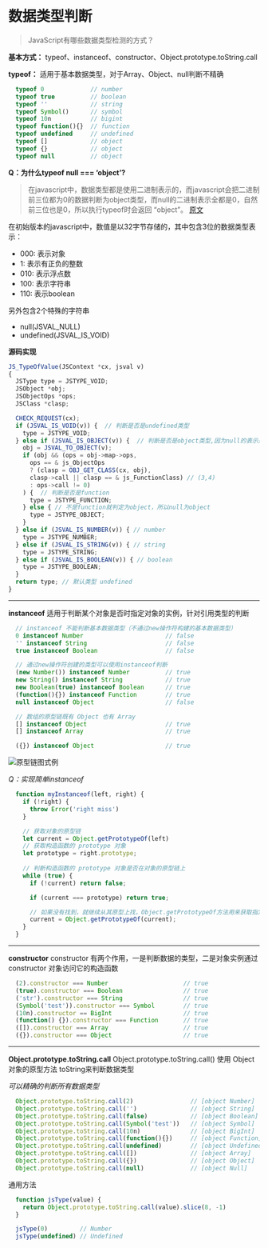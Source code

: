 <!--info-header-start-->
<h1>
  数据类型判断
</h1>
<!--info-header-end-->

>JavaScript有哪些数据类型检测的方式？

**基本方式：**
typeof、instanceof、constructor、Object.prototype.toString.call

**typeof：**
适用于基本数据类型，对于Array、Object、null判断不精确

```js
  typeof 0             // number
  typeof true          // boolean
  typeof ''            // string
  typeof Symbol()      // symbol
  typeof 10n           // bigint
  typeof function(){}  // function
  typeof undefined     // undefined
  typeof []            // object
  typeof {}            // object
  typeof null          // object
```
**Q：为什么typeof null === ‘object’?**
  >在javascript中，数据类型都是使用二进制表示的，而javascript会把二进制前三位都为0的数据判断为object类型，而null的二进制表示全都是0，自然前三位也是0，所以执行typeof时会返回 “object”。
  [原文](https://2ality.com/2013/10/typeof-null.html)
  
  在初始版本的javascript中，数值是以32字节存储的，其中包含3位的数据类型表示：
  - 000: 表示对象
  - 1:   表示有正负的整数
  - 010: 表示浮点数
  - 100: 表示字符串
  - 110: 表示boolean

  另外包含2个特殊的字符串
  - null(JSVAL_NULL)
  - undefined(JSVAL_IS_VOID)

  **源码实现**
  ```js
  JS_TypeOfValue(JSContext *cx, jsval v)
  {
    JSType type = JSTYPE_VOID;
    JSObject *obj;
    JSObjectOps *ops;
    JSClass *clasp;

    CHECK_REQUEST(cx);
    if (JSVAL_IS_VOID(v)) {  // 判断是否是undefined类型
      type = JSTYPE_VOID;
    } else if (JSVAL_IS_OBJECT(v)) {  // 判断是否是object类型,因为null的表示是000，所以也会进入
      obj = JSVAL_TO_OBJECT(v);
      if (obj && (ops = obj->map->ops,
        ops == & js_ObjectOps
        ? (clasp = OBJ_GET_CLASS(cx, obj),
        clasp->call || clasp == & js_FunctionClass) // (3,4)
        : ops->call != 0)
      ) {  // 判断是否是function
        type = JSTYPE_FUNCTION;
      } else { // 不是function就判定为object，所以null为object
        type = JSTYPE_OBJECT;
      }
    } else if (JSVAL_IS_NUMBER(v)) { // number
      type = JSTYPE_NUMBER;
    } else if (JSVAL_IS_STRING(v)) { // string
      type = JSTYPE_STRING;
    } else if (JSVAL_IS_BOOLEAN(v)) { // boolean
      type = JSTYPE_BOOLEAN;
    }
    return type; // 默认类型 undefined
  }
  ```
  

---
**instanceof**
适用于判断某个对象是否时指定对象的实例，针对引用类型的判断
```js
  // instanceof 不能判断基本数据类型（不通过new操作符构建的基本数据类型）
  0 instanceof Number                       // false
  '' instanceof String                      // false
  true instanceof Boolean                   // false

  // 通过new操作符创建的类型可以使用instanceof判断
  (new Number()) instanceof Number          // true
  new String() instanceof String            // true
  new Boolean(true) instanceof Boolean      // true
  (function(){}) instanceof Function        // true
  null instanceof Object                    // false

  // 数组的原型链既有 Object 也有 Array
  [] instanceof Object                      // true
  [] instanceof Array                       // true

  ({}) instanceof Object                    // true 
```
![原型链图式例](https://p1-jj.byteimg.com/tos-cn-i-t2oaga2asx/gold-user-assets/2019/2/24/1691fc878b9beefa~tplv-t2oaga2asx-zoom-in-crop-mark:1304:0:0:0.awebp)

*Q：实现简单instanceof*
```js
  function myInstanceof(left, right) {
    if (!right) {
      throw Error('right miss')
    }

    // 获取对象的原型链
    let current = Object.getPrototypeOf(left)
    // 获取构造函数的 prototype 对象
    let prototype = right.prototype; 
  
    // 判断构造函数的 prototype 对象是否在对象的原型链上
    while (true) {
      if (!current) return false;

      if (current === prototype) return true;

      // 如果没有找到，就继续从其原型上找，Object.getPrototypeOf方法用来获取指定对象的原型
      current = Object.getPrototypeOf(current);
    }
  }
```
---

**constructor**
constructor 有两个作用，一是判断数据的类型，二是对象实例通过 constructor 对象访问它的构造函数

```js
  (2).constructor === Number                     // true
  (true).constructor === Boolean                 // true
  ('str').constructor === String                 // true
  (Symbol('test')).constructor === Symbol        // true
  (10n).constructor == BigInt                    // true
  (function() {}).constructor === Function       // true
  ([]).constructor === Array                     // true
  ({}).constructor === Object                    // true
```
---

**Object.prototype.toString.call**
Object.prototype.toString.call() 使用 Object 对象的原型方法 toString来判断数据类型

*可以精确的判断所有数据类型*
```js
  Object.prototype.toString.call(2)                // [object Number]
  Object.prototype.toString.call('')               // [object String]
  Object.prototype.toString.call(false)            // [object Boolean]
  Object.prototype.toString.call(Symbol('test'))   // [object Symbol]
  Object.prototype.toString.call(10n)              // [object BigInt]
  Object.prototype.toString.call(function(){})     // [object Function]
  Object.prototype.toString.call(undefined)        // [object Undefined]
  Object.prototype.toString.call([])               // [object Array]
  Object.prototype.toString.call({})               // [object Object]
  Object.prototype.toString.call(null)             // [object Null]
```

通用方法
```js
  function jsType(value) {
    return Object.prototype.toString.call(value).slice(8, -1)
  }

  jsType(0)         // Number
  jsType(undefined) // Undefined
```